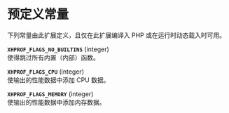 预定义常量
==========

下列常量由此扩展定义，且仅在此扩展编译入 PHP 或在运行时动态载入时可用。

**`XHPROF_FLAGS_NO_BUILTINS`** (<span class="type">integer</span>)  
<span class="simpara"> 使得跳过所有内置（内部）函数。 </span>

**`XHPROF_FLAGS_CPU`** (<span class="type">integer</span>)  
<span class="simpara"> 使输出的性能数据中添加 CPU 数据。 </span>

**`XHPROF_FLAGS_MEMORY`** (<span class="type">integer</span>)  
<span class="simpara"> 使输出的性能数据中添加内存数据。 </span>
